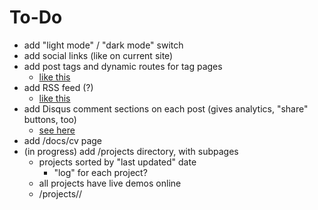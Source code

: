 # To-Do

- add "light mode" / "dark mode" switch
- add social links (like on current site)
- add post tags and dynamic routes for tag pages
    - [like this](https://bionicjulia.com/blog/creating-dynamic-tag-page-nextjs-nested-routes)
- add RSS feed (?)
    - [like this](https://barhamon.com/feed.json)
- add Disqus comment sections on each post (gives analytics, "share" buttons, too)
    - [see here](https://barhamon.com/post/comments)
- add /docs/cv page
- (in progress) add /projects directory, with subpages
    - projects sorted by "last updated" date
        - "log" for each project?
    - all projects have live demos online
    - /projects/<primary-technology>/<title>
    - /projects/scalajs/conway => conway.scalajs.projects.awwsmm.com (?)
    - /projects/scalajs/cookies => etc.
    - /projects/nextjs/this-website => describing how this web page was built
- add linter rule to
    - disallow trailing spaces on lines
    - require types on all variables
- automatically remove unused dependencies
- render commit messages as markdown (?)
- add JSDoc and figure out how to generate in VSCode
    - [see here](https://jsdoc.app/about-getting-started.html)